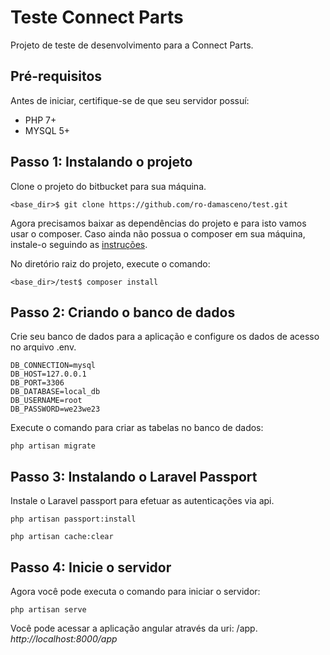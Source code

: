# Teste Connect Parts
Projeto de teste de desenvolvimento para a Connect Parts.

## Pré-requisitos
Antes de iniciar, certifique-se de que seu servidor possuí: 
- PHP 7+
- MYSQL 5+

## Passo 1: Instalando o projeto
Clone o projeto do bitbucket para sua máquina.

`<base_dir>$ git clone https://github.com/ro-damasceno/test.git`

Agora precisamos baixar as dependências do projeto e para isto vamos usar o composer. 
Caso ainda não possua o composer em sua máquina, instale-o seguindo as [instruções](https://getcomposer.org/doc/00-intro.md). 

No diretório raiz do projeto, execute o comando:

`<base_dir>/test$ composer install`

## Passo 2: Criando o banco de dados

Crie seu banco de dados para a aplicação e configure os dados de acesso no arquivo .env.

```
DB_CONNECTION=mysql
DB_HOST=127.0.0.1
DB_PORT=3306
DB_DATABASE=local_db
DB_USERNAME=root
DB_PASSWORD=we23we23
```

Execute o comando para criar as tabelas no banco de dados:

`php artisan migrate`

## Passo 3: Instalando o Laravel Passport

Instale o Laravel passport para efetuar as autenticações via api.

`php artisan passport:install`

`php artisan cache:clear`

## Passo 4: Inicie o servidor

Agora você pode executa o comando para iniciar o servidor:

`php artisan serve`

Você pode acessar a aplicação angular através da uri: /app.
*http://localhost:8000/app*

